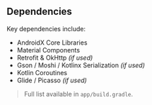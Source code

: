 ## Dependencies

Key dependencies include:

- AndroidX Core Libraries
- Material Components
- Retrofit & OkHttp *(if used)*
- Gson / Moshi / Kotlinx Serialization *(if used)*
- Kotlin Coroutines
- Glide / Picasso *(if used)*

> Full list available in `app/build.gradle`.
